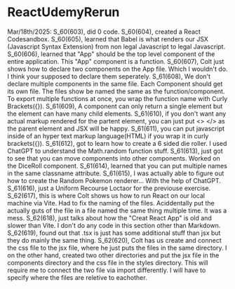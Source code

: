 # ReactUdemyRerun
Mar/18th/2025:
    S_60(603), did 0 code.
    S_60(604), created a React Codesandbox.
    S_60(605), learned that Babel is what renders our JSX (Javascript Syntax Extension) from non legal Javascript to legal Javascript.
    S_60(606), learned that "App" should be the top level component of the entire application. This "App" component is a function.
    S_60(607), Colt just shows how to declare two components on the App file. Which I wouldn't do. I think your supposed to declare them seperately.
    S_61(608), We don't declare multiple components in the same file. Each Component should get its own file. The files show be named the same as the function/component. To export multiple functions at once, you wrap the function name with Curly Brackets({}).
    S_61(609), A component can only return a single element but the element can have many child elements.
    S_61(610), if you don't want any actual markup rendered for the partent element, you can just put <> </> as the parent element and JSX will be happy.
    S_61(611), you can put javascript inside of an hyper text markup language(HTML) if you wrap it in curly brackets({}).
    S_61(612), got to learn how to create a 6 sided die roller. I used ChatGPT to understand the Math.random function stuff.
    S_61(613), just got to see that you can move components into other components. Worked on the DiceRoll component.
    S_61(614), learned that you can put multiple names in the same classname attribute.
    S_61(615), I was actually able to figure out how to create the Random Pokemon renderer... With the help of ChatGPT.
    S_61(616), just a Uniform Recourse Loctaor for the previouse exercise.
    S_62(617), this is where Colt shows us how to run React on our local machine via Vite. Had to fix the naming of the files. Aciddentally put the actually guts of the file in a file named the same thing multiple time. It was a mess.
    S_62(618), just talks about how the "Creat React App" is old and slower than Vite.
    I don't do any code in this section other than Markdown.
    S_62(619), found out that .tsx is just has some additional stuff than jsx but they do mainly the same thing.
    S_62(620), Colt has us create and connect the css file to the jsx file, where he just puts the files in the same directory. I on the other hand, created two other directories and put the jsx file in the components directory and the css file in the styles directory. This will require me to connect the two file via import differently. I will have to specify where the files are reletive to eachother.